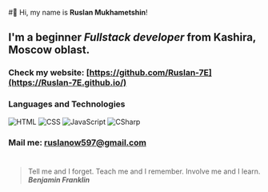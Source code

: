 #👋 Hi, my name is **Ruslan Mukhametshin**!
## I'm a beginner *Fullstack developer* from Kashira, Moscow oblast.
### Check my website: [https://github.com/Ruslan-7E](https://Ruslan-7E.github.io/)
### Languages and Technologies
![HTML](https://img.shields.io/badge/-HTML-090909?style=for-the-badge&logo=html5)
![CSS](https://img.shields.io/badge/-CSS-090909?style=for-the-badge&logo=css3)
![JavaScript](https://img.shields.io/badge/-JavaScript-090909?style=for-the-badge&logo=JavaScript)
![CSharp](https://img.shields.io/badge/-CSharp-239120?style=for-the-badge&logo=C-Sharp)
### Mail me: ruslanow597@gmail.com
#
> Tell me and I forget. Teach me and I remember. Involve me and I learn. <br/>
> ***Benjamin Franklin***
